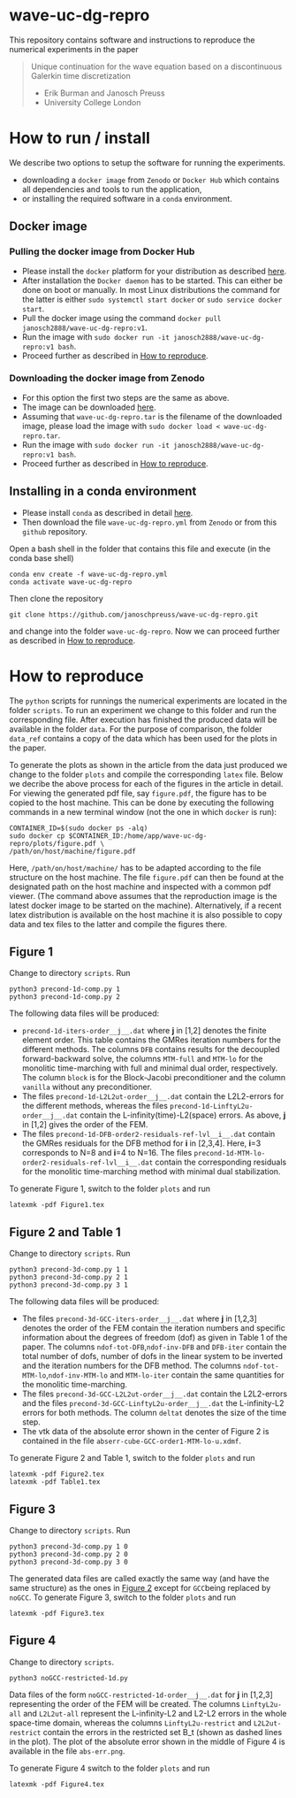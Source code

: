 # wave-uc-dg-repro

This repository contains software and instructions to reproduce the numerical experiments in the paper
> Unique continuation for the wave equation based on a discontinuous Galerkin time discretization
> * Erik Burman and Janosch Preuss
> * University College London

# How to run / install
We describe two options to setup the software for running the experiments.

* downloading a `docker image` from `Zenodo` or `Docker Hub` which contains all dependencies and tools to run the application,
* or installing the required software in a `conda` environment. 

## Docker image 

### Pulling the docker image from Docker Hub 
* Please install the `docker` platform for your distribution as described [here](https://docs.docker.com/get-docker/).
* After installation the `Docker daemon` has to be started. This can either be done on boot or manually. In most Linux 
distributions the command for the latter is either `sudo systemctl start docker` or `sudo service docker start`.
* Pull the docker image using the command `docker pull janosch2888/wave-uc-dg-repro:v1`. 
* Run the image with `sudo docker run -it janosch2888/wave-uc-dg-repro:v1 bash`.
* Proceed further as described in [How to reproduce](#repro).

### Downloading the docker image from Zenodo
* For this option the first two steps are the same as above.
* The image can be downloaded [here]( ). 
* Assuming that `wave-uc-dg-repro.tar` is the filename of the downloaded image, please load the image with `sudo docker load < wave-uc-dg-repro.tar`.
* Run the image with `sudo docker run -it janosch2888/wave-uc-dg-repro:v1 bash`.
* Proceed further as described in [How to reproduce](#repro).

## Installing in a conda environment
* Please install `conda` as described in detail [here](https://conda.io/projects/conda/en/latest/user-guide/install/index.html).
* Then download the file `wave-uc-dg-repro.yml` from `Zenodo` or from this `github` repository.

Open a bash shell in the folder that contains this file and execute (in the conda base shell)

    conda env create -f wave-uc-dg-repro.yml
    conda activate wave-uc-dg-repro 

Then clone the repository 

    git clone https://github.com/janoschpreuss/wave-uc-dg-repro.git

and change into the folder `wave-uc-dg-repro`. Now we can proceed further as described in [How to reproduce](#repro).


# <a name="repro"></a> How to reproduce
The `python` scripts for runnings the numerical experiments are located in the folder `scripts`.
To run an experiment we change to this folder and run the corresponding file.
After execution has finished the produced data will be available in the folder `data`.
For the purpose of comparison, the folder `data_ref` contains a copy of the data which has been used for the plots in the paper.


To generate the plots as shown in the article from the data just produced we change to the folder `plots`
and compile the corresponding `latex` file.
Below we decribe the above process for each of the figures in the article in detail.
For viewing the generated pdf file, say `figure.pdf`, the figure has to be copied to the host machine.
This can be done by executing the following commands in a new terminal window (not the one in which `docker` is run):

    CONTAINER_ID=$(sudo docker ps -alq)
    sudo docker cp $CONTAINER_ID:/home/app/wave-uc-dg-repro/plots/figure.pdf \
    /path/on/host/machine/figure.pdf

Here, `/path/on/host/machine/` has to be adapted according to the file structure on the host machine.
The file `figure.pdf` can then be found at the designated path on the host machine and inspected with a common pdf viewer.
(The command above assumes that the reproduction image is the latest docker image to be started on the machine).
Alternatively, if a recent latex distribution is available on the host machine it is also possible to copy data and tex files to the latter and
compile the figures there.

## <a name="Fig1"></a> Figure 1
Change to directory `scripts`. Run 
    
    python3 precond-1d-comp.py 1
    python3 precond-1d-comp.py 2

The following data files will be produced:
* `precond-1d-iters-order__j__.dat` where __j__ in [1,2] denotes the finite element order. This table contains the GMRes iteration numbers for the different methods. 
The columns `DFB` contains results for the decoupled forward-backward solve, the columns `MTM-full` and `MTM-lo` for the monolitic time-marching with full and minimal 
dual order, respectively. The column `block` is for the Block-Jacobi preconditioner and the column `vanilla` without any preconditioner.
* The files `precond-1d-L2L2ut-order__j__.dat` contain the L2L2-errors for the different methods, whereas the files `precond-1d-LinftyL2u-order__j__.dat` contain the 
L-infinity(time)-L2(space) errors. As above, __j__ in [1,2] gives the order of the FEM.  
* The files `precond-1d-DFB-order2-residuals-ref-lvl__i__.dat` contain the GMRes residuals for the DFB method for __i__ in [2,3,4]. Here, __i__=3 corresponds to N=8 and __i__=4 to N=16. The files `precond-1d-MTM-lo-order2-residuals-ref-lvl__i__.dat` contain the corresponding residuals for the monolitic time-marching method with minimal dual stabilization.

To generate Figure 1, switch to the folder `plots` and run 
 
    latexmk -pdf Figure1.tex

## <a name="Fig2"></a> Figure 2 and Table 1
Change to directory `scripts`. Run 

    python3 precond-3d-comp.py 1 1
    python3 precond-3d-comp.py 2 1
    python3 precond-3d-comp.py 3 1

The following data files will be produced:
* The files `precond-3d-GCC-iters-order__j__.dat` where __j__ in [1,2,3] denotes the order of the FEM contain the iteration numbers and specific information about the degrees of freedom (dof) as given in Table 1 of the paper. The columns `ndof-tot-DFB`,`ndof-inv-DFB` and `DFB-iter` contain the total number of dofs, number of dofs in the linear system to be inverted and the iteration numbers for the DFB method. The columns `ndof-tot-MTM-lo`,`ndof-inv-MTM-lo` and `MTM-lo-iter` contain the same quantities for the monolitic time-marching. 
* The files `precond-3d-GCC-L2L2ut-order__j__.dat` contain the L2L2-errors and the files `precond-3d-GCC-LinftyL2u-order__j__.dat` the L-infinity-L2 errors for both methods. The column `deltat` denotes the size of the time step.
* The vtk data of the absolute error shown in the center of Figure 2 is contained in the file `abserr-cube-GCC-order1-MTM-lo-u.xdmf`. 

To generate Figure 2 and Table 1, switch to the folder `plots` and run 

    latexmk -pdf Figure2.tex
    latexmk -pdf Table1.tex

## <a name="Fig3"></a> Figure 3
Change to directory `scripts`. Run 

    python3 precond-3d-comp.py 1 0
    python3 precond-3d-comp.py 2 0
    python3 precond-3d-comp.py 3 0

The generated data files are called exactly the same way (and have the same structure) as the ones in [Figure 2](#Fig2) except for `GCC`being replaced by `noGCC`.
To generate Figure 3, switch to the folder `plots` and run 

    latexmk -pdf Figure3.tex


## <a name="Fig4"></a> Figure 4
Change to directory `scripts`.
 
    python3 noGCC-restricted-1d.py

Data files of the form `noGCC-restricted-1d-order__j__.dat` for __j__ in [1,2,3] representing the order of the FEM will be created. The columns `LinftyL2u-all` 
and `L2L2ut-all` represent the L-infinity-L2 and L2-L2 errors in the whole space-time domain, whereas the columns `LinftyL2u-restrict` and `L2L2ut-restrict` 
contain the errors in the restricted set B_t (shown as dashed lines in the plot). The plot of the absolute error shown in the middle of Figure 4 is available 
in the file `abs-err.png`.

To generate Figure 4 switch to the folder `plots` and run 

    latexmk -pdf Figure4.tex


